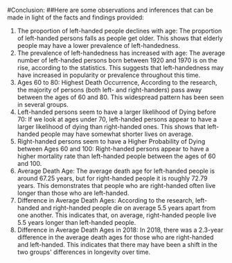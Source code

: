 #Conclusion:
##Here are some observations and inferences that can be made in light of the facts and findings provided:
1. The proportion of left-handed people declines with age: The proportion of left-handed persons falls as people get older. This shows that elderly people may have a lower prevalence of left-handedness.
2. The prevalence of left-handedness has increased with age: The average number of left-handed persons born between 1920 and 1970 is on the rise, according to the statistics. This suggests that left-handedness may have increased in popularity or prevalence throughout this time.
3. Ages 60 to 80: Highest Death Occurrence, According to the research, the majority of persons (both left- and right-handers) pass away between the ages of 60 and 80. This widespread pattern has been seen in several groups.
4. Left-handed persons seem to have a larger likelihood of Dying before 70: If we look at ages under 70, left-handed persons appear to have a larger likelihood of dying than right-handed ones. This shows that left-handed people may have somewhat shorter lives on average.
5. Right-handed persons seem to have a Higher Probability of Dying between Ages 60 and 100: Right-handed persons appear to have a higher mortality rate than left-handed people between the ages of 60 and 100.
6. Average Death Age: The average death age for left-handed people is around 67.25 years, but for right-handed people it is roughly 72.79 years. This demonstrates that people who are right-handed often live longer than those who are left-handed.
7. Difference in Average Death Ages: According to the research, left-handed and right-handed people die on average 5.5 years apart from one another. This indicates that, on average, right-handed people live 5.5 years longer than left-handed people.
8. Difference in Average Death Ages in 2018: In 2018, there was a 2.3-year difference in the average death ages for those who are right-handed and left-handed. This indicates that there may have been a shift in the two groups' differences in longevity over time.
